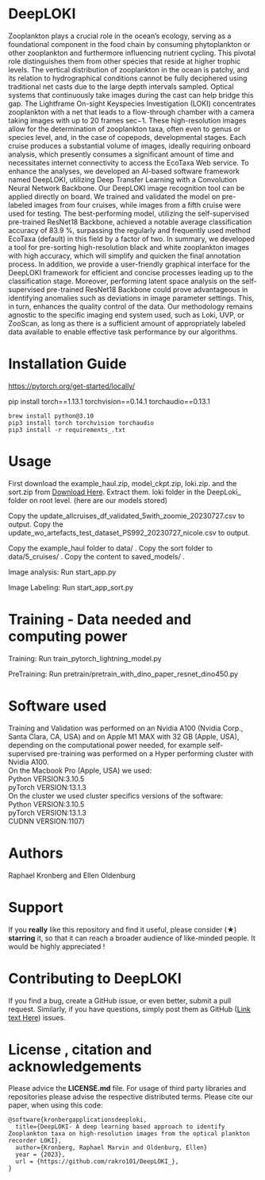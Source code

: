 # DeepLOKI

Zooplankton plays a crucial role in the ocean’s ecology, serving as a foundational component in
the food chain by consuming phytoplankton or other zooplankton and furthermore influencing
nutrient cycling. This pivotal role distinguishes them from other species that reside at higher
trophic levels. The vertical distribution of zooplankton in the ocean is patchy, and its relation
to hydrographical conditions cannot be fully deciphered using traditional net casts due to the
large depth intervals sampled. Optical systems that continuously take images during the cast
can help bridge this gap. The Lightframe On-sight Keyspecies Investigation (LOKI) concentrates
zooplankton with a net that leads to a flow-through chamber with a camera taking images with
up to 20 frames sec−1. These high-resolution images allow for the determination of zooplankton
taxa, often even to genus or species level, and, in the case of copepods, developmental stages.
Each cruise produces a substantial volume of images, ideally requiring onboard analysis, which
presently consumes a significant amount of time and necessitates internet connectivity to access
the EcoTaxa Web service. To enhance the analyses, we developed an AI-based software
framework named DeepLOKI, utilizing Deep Transfer Learning with a Convolution Neural Network
Backbone. Our DeepLOKI image recognition tool can be applied directly on board. We trained
and validated the model on pre-labeled images from four cruises, while images from a fifth
cruise were used for testing. The best-performing model, utilizing the self-supervised pre-trained
ResNet18 Backbone, achieved a notable average classification accuracy of 83.9 %, surpassing
the regularly and frequently used method EcoTaxa (default) in this field by a factor of two. 
In summary, we developed a tool for pre-sorting high-resolution black and white zooplankton images
with high accuracy, which will simplify and quicken the final annotation process. In addition, we
provide a user-friendly graphical interface for the DeepLOKI framework for efficient and concise
processes leading up to the classification stage. Moreover, performing latent space analysis on
the self-supervised pre-trained ResNet18 Backbone could prove advantageous in identifying
anomalies such as deviations in image parameter settings. This, in turn, enhances the quality
control of the data. Our methodology remains agnostic to the specific imaging end system used,
such as Loki, UVP, or ZooScan, as long as there is a sufficient amount of appropriately labeled
data available to enable effective task performance by our algorithms.

# Installation Guide
https://pytorch.org/get-started/locally/

pip install torch==1.13.1 torchvision==0.14.1 torchaudio==0.13.1

```
brew install python@3.10
pip3 install torch torchvision torchaudio
pip3 install -r requirements_.txt
```

# Usage
First download the example_haul.zip, model_ckpt.zip, loki.zip. and the sort.zip from
[Download Here](https://uni-duesseldorf.sciebo.de/s/okWh4728VwnCBGp).
Extract them.
loki folder in the DeepLoki_ folder on root level. (here are our models stored)

Copy the update_allcruises_df_validated_5with_zoomie_20230727.csv to output.
Copy the update_wo_artefacts_test_dataset_PS992_20230727_nicole.csv to output.

Copy the example_haul folder to data/ .
Copy the sort folder to data/5_cruises/ .
Copy the content to saved_models/ .

Image analysis: Run start_app.py

Image Labeling: Run start_app_sort.py

# Training - Data needed and computing power

Training: Run train_pytorch_lightning_model.py

PreTraining: Run pretrain/pretrain_with_dino_paper_resnet_dino450.py

# Software used
Training and Validation was performed on an Nvidia A$100$ (Nvidia Corp., Santa Clara, CA, USA) and on Apple M1 MAX with 32 GB (Apple, USA), depending on the computational power needed, for example self-supervised pre-training was performed on a Hyper performing cluster with Nvidia A$100$. <br>
On the Macbook Pro (Apple, USA) we used:<br>
Python VERSION:3.10.5<br>
pyTorch VERSION:13.1.3<br>
On the cluster we used cluster specifics versions of the software:<br>
Python VERSION:3.10.5 <br>
pyTorch VERSION:13.1.3<br>
CUDNN VERSION:1107)<br>

# Authors
Raphael Kronberg and Ellen Oldenburg

# Support 
If you **really** like this repository and find it useful, please consider (★) **starring** it, so that it can reach a broader audience of like-minded people. It would be highly appreciated !

# Contributing to DeepLOKI
If you find a bug, create a GitHub issue, or even better, submit a pull request. Similarly, if you have questions, simply post them as GitHub ([Link text Here](https://github.com/rakro101/DeepLOKI_/)) issues. 


# License , citation and acknowledgements
Please advice the **LICENSE.md** file. For usage of third party libraries and repositories please advise the respective distributed terms. Please cite our paper, when using this code:

```
@software{kronbergapplicationsdeeploki,
  title={DeepLOKI- A deep learning based approach to identify Zooplankton taxa on high-resolution images from the optical plankton recorder LOKI},
  author={Kronberg, Raphael Marvin and Oldenburg, Ellen}
  year = {2023},
  url = {https://github.com/rakro101/DeepLOKI_},
}
```
